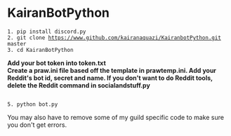 # KairanBotPython
<pre><code>1. pip install discord.py
2. git clone <a href="https://www.github.com/kairanaquazi/KairanbotPython.git">https://www.github.com/kairanaquazi/KairanbotPython.git</a> master
3. cd KairanBotPython
</pre></code>
<strong>Add your bot token into token.txt</strong><br>
<strong>Create a praw.ini file based off the template in prawtemp.ini.
Add your Reddit's bot id, secret and name. If you don't want to do Reddit
tools, delete the Reddit command in socialandstuff.py</strong>
<pre><code>
5. python bot.py
</pre></code>
You may also have to remove some of my guild specific code to make sure you don't get
errors.
